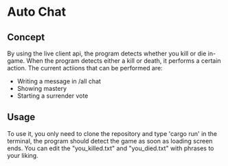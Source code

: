 # Auto Chat

## Concept

By using the live client api, the program detects whether you kill or die in-game.
When the program detects either a kill or death, it performs a certain action.
The current actiions that can be performed are:
- Writing a message in /all chat
- Showing mastery
- Starting a surrender vote

## Usage

To use it, you only need to clone the repository and type 'cargo run' in the terminal, the program should detect the game as soon as loading screen ends.
You can edit the "you_killed.txt" and "you_died.txt" with phrases to your liking.
